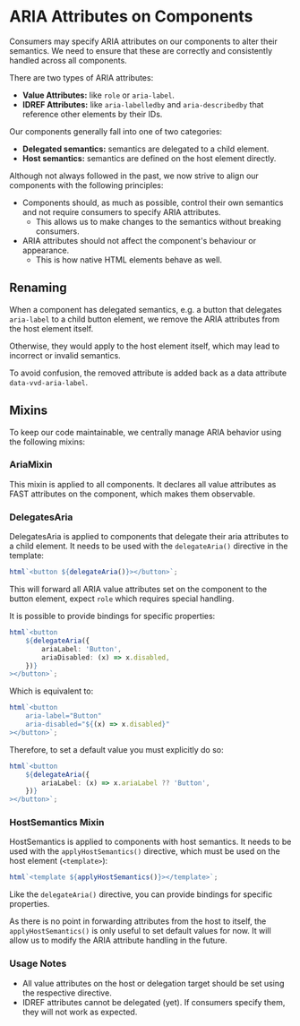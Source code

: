 # ARIA Attributes on Components

Consumers may specify ARIA attributes on our components to alter their semantics. We need to ensure that these are correctly and consistently handled across all components.

There are two types of ARIA attributes:

- **Value Attributes:** like `role` or `aria-label`.
- **IDREF Attributes:** like `aria-labelledby` and `aria-describedby` that reference other elements by their IDs.

Our components generally fall into one of two categories:

- **Delegated semantics:** semantics are delegated to a child element.
- **Host semantics:** semantics are defined on the host element directly.

Although not always followed in the past, we now strive to align our components with the following principles:

- Components should, as much as possible, control their own semantics and not require consumers to specify ARIA attributes.
  - This allows us to make changes to the semantics without breaking consumers.
- ARIA attributes should not affect the component's behaviour or appearance.
  - This is how native HTML elements behave as well.

## Renaming

When a component has delegated semantics, e.g. a button that delegates `aria-label` to a child button element, we remove the ARIA attributes from the host element itself.

Otherwise, they would apply to the host element itself, which may lead to incorrect or invalid semantics.

To avoid confusion, the removed attribute is added back as a data attribute `data-vvd-aria-label`.

## Mixins

To keep our code maintainable, we centrally manage ARIA behavior using the following mixins:

### AriaMixin

This mixin is applied to all components. It declares all value attributes as FAST attributes on the component, which makes them observable.

### DelegatesAria

DelegatesAria is applied to components that delegate their aria attributes to a child element. It needs to be used with the `delegateAria()` directive in the template:

```ts
html`<button ${delegateAria()}></button>`;
```

This will forward all ARIA value attributes set on the component to the button element, expect `role` which requires special handling.

It is possible to provide bindings for specific properties:

```ts
html`<button
	${delegateAria({
		ariaLabel: 'Button',
		ariaDisabled: (x) => x.disabled,
	})}
></button>`;
```

Which is equivalent to:

```ts
html`<button
	aria-label="Button"
	aria-disabled="${(x) => x.disabled}"
></button>`;
```

Therefore, to set a default value you must explicitly do so:

```ts
html`<button
	${delegateAria({
		ariaLabel: (x) => x.ariaLabel ?? 'Button',
	})}
></button>`;
```

### HostSemantics Mixin

HostSemantics is applied to components with host semantics. It needs to be used with the `applyHostSemantics()` directive, which must be used on the host element (`<template>`):

```ts
html`<template ${applyHostSemantics()}></template>`;
```

Like the `delegateAria()` directive, you can provide bindings for specific properties.

As there is no point in forwarding attributes from the host to itself, the `applyHostSemantics()` is only useful to set default values for now. It will allow us to modify the ARIA attribute handling in the future.

### Usage Notes

- All value attributes on the host or delegation target should be set using the respective directive.
- IDREF attributes cannot be delegated (yet). If consumers specify them, they will not work as expected.
